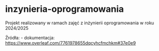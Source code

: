 # inzynieria-oprogramowania

Projekt realizowany w ramach zajęć z inżynierii oprogramowania w roku 2024/2025

Źródła:
    - dokumentacja: https://www.overleaf.com/7761978655dqcyhcfmchkm#37e0e9